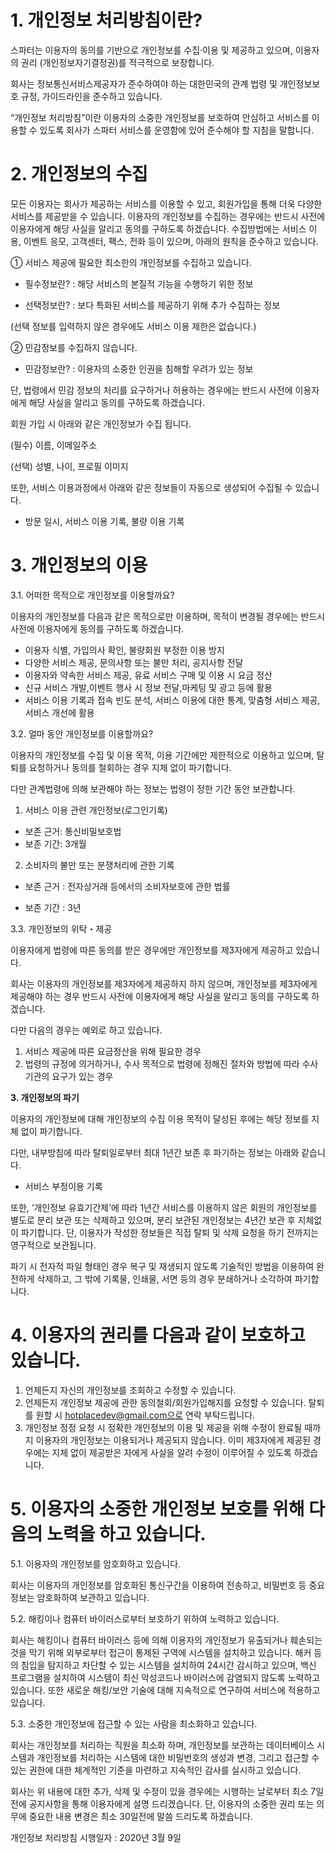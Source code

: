 # **1. 개인정보 처리방침이란?**

스파터는 이용자의 동의를 기반으로 개인정보를 수집·이용 및 제공하고 있으며, 이용자의 권리 (개인정보자기결정권)를 적극적으로 보장합니다.

회사는 정보통신서비스제공자가 준수하여야 하는 대한민국의 관계 법령 및 개인정보보호 규정, 가이드라인을 준수하고 있습니다.

“개인정보 처리방침”이란 이용자의 소중한 개인정보를 보호하여 안심하고 서비스를 이용할 수 있도록 회사가 스파터 서비스를 운영함에 있어 준수해야 할 지침을 말합니다.



# **2. 개인정보의 수집**

모든 이용자는 회사가 제공하는 서비스를 이용할 수 있고, 회원가입을 통해 더욱 다양한 서비스를 제공받을 수 있습니다. 이용자의 개인정보를 수집하는 경우에는 반드시 사전에 이용자에게 해당 사실을 알리고 동의를 구하도록 하겠습니다. 수집방법에는 서비스 이용, 이벤트 응모, 고객센터, 팩스, 전화 등이 있으며, 아래의 원칙을 준수하고 있습니다.



① 서비스 제공에 필요한 최소한의 개인정보를 수집하고 있습니다.

- 필수정보란? : 해당 서비스의 본질적 기능을 수행하기 위한 정보

- 선택정보란? : 보다 특화된 서비스를 제공하기 위해 추가 수집하는 정보

(선택 정보를 입력하지 않은 경우에도 서비스 이용 제한은 없습니다.)



② 민감정보를 수집하지 않습니다.

- 민감정보란? : 이용자의 소중한 인권을 침해할 우려가 있는 정보

단, 법령에서 민감 정보의 처리를 요구하거나 허용하는 경우에는 반드시 사전에 이용자에게 해당 사실을 알리고 동의를 구하도록 하겠습니다.



회원 가입 시 아래와 같은 개인정보가 수집 됩니다.

(필수) 이름, 이메일주소

(선택) 성별, 나이, 프로필 이미지



또한, 서비스 이용과정에서 아래와 같은 정보들이 자동으로 생성되어 수집될 수 있습니다.

- 방문 일시, 서비스 이용 기록, 불량 이용 기록



# **3. 개인정보의 이용**

3.1. 어떠한 목적으로 개인정보를 이용할까요?

이용자의 개인정보를 다음과 같은 목적으로만 이용하며, 목적이 변경될 경우에는 반드시 사전에 이용자에게 동의를 구하도록 하겠습니다.

- 이용자 식별, 가입의사 확인, 불량회원 부정한 이용 방지
- 다양한 서비스 제공, 문의사항 또는 불만 처리, 공지사항 전달
- 이용자와 약속한 서비스 제공, 유료 서비스 구매 및 이용 시 요금 정산
- 신규 서비스 개발,이벤트 행사 시 정보 전달,마케팅 및 광고 등에 활용
- 서비스 이용 기록과 접속 빈도 분석, 서비스 이용에 대한 통계, 맞춤형 서비스 제공, 서비스 개선에 활용


3.2. 얼마 동안 개인정보를 이용할까요?

이용자의 개인정보를 수집 및 이용 목적, 이용 기간에만 제한적으로 이용하고 있으며, 탈퇴를 요청하거나 동의를 철회하는 경우 지체 없이 파기합니다.

다만 관계법령에 의해 보관해야 하는 정보는 법령이 정한 기간 동안 보관합니다.


1. 서비스 이용 관련 개인정보(로그인기록)

- 보존 근거: 통신비밀보호법
- 보존 기간: 3개월



2. 소비자의 불만 또는 분쟁처리에 관한 기록

- 보존 근거 : 전자상거래 등에서의 소비자보호에 관한 법률

- 보존 기간 : 3년



3.3. 개인정보의 위탁・제공

이용자에게 법령에 따른 동의를 받은 경우에만 개인정보를 제3자에게 제공하고 있습니다.

회사는 이용자의 개인정보를 제3자에게 제공하지 하지 않으며, 개인정보를 제3자에게 제공해야 하는 경우 반드시 사전에 이용자에게 해당 사실을 알리고 동의를 구하도록 하겠습니다.



다만 다음의 경우는 예외로 하고 있습니다.

1. 서비스 제공에 따른 요금정산을 위해 필요한 경우
2. 법령의 규정에 의거하거나, 수사 목적으로 법령에 정해진 절차와 방법에 따라 수사기관의 요구가 있는 경우



**3. 개인정보의 파기**

이용자의 개인정보에 대해 개인정보의 수집 이용 목적이 달성된 후에는 해당 정보를 지체 없이 파기합니다.



다만, 내부방침에 따라 탈퇴일로부터 최대 1년간 보존 후 파기하는 정보는 아래와 같습니다.

- 서비스 부정이용 기록



또한, ‘개인정보 유효기간제’에 따라 1년간 서비스를 이용하지 않은 회원의 개인정보를 별도로 분리 보관 또는 삭제하고 있으며, 분리 보관된 개인정보는 4년간 보관 후 지체없이 파기합니다. 단, 이용자가 작성한 정보들은 직접 탈퇴 및 삭제 요청을 하기 전까지는 영구적으로 보관됩니다.



파기 시 전자적 파일 형태인 경우 복구 및 재생되지 않도록 기술적인 방법을 이용하여 완전하게 삭제하고, 그 밖에 기록물, 인쇄물, 서면 등의 경우 분쇄하거나 소각하여 파기합니다.



# **4. 이용자의 권리를 다음과 같이 보호하고 있습니다.**

1. 언제든지 자신의 개인정보를 조회하고 수정할 수 있습니다.
2. 언제든지 개인정보 제공에 관한 동의철회/회원가입해지를 요청할 수 있습니다. 탈퇴를 원할 시 hotplacedev@gmail.com으로 연락 부탁드립니다.
3. 개인정보 정정 요청 시 정확한 개인정보의 이용 및 제공을 위해 수정이 완료될 때까지 이용자의 개인정보는 이용되거나 제공되지 않습니다. 이미 제3자에게 제공된 경우에는 지체 없이 제공받은 자에게 사실을 알려 수정이 이루어질 수 있도록 하겠습니다.



# **5. 이용자의 소중한 개인정보 보호를 위해 다음의 노력을 하고 있습니다.**

5.1. 이용자의 개인정보를 암호화하고 있습니다.

회사는 이용자의 개인정보를 암호화된 통신구간을 이용하여 전송하고, 비밀번호 등 중요정보는 암호화하여 보관하고 있습니다.



5.2. 해킹이나 컴퓨터 바이러스로부터 보호하기 위하여 노력하고 있습니다.

회사는 해킹이나 컴퓨터 바이러스 등에 의해 이용자의 개인정보가 유출되거나 훼손되는 것을 막기 위해 외부로부터 접근이 통제된 구역에 시스템을 설치하고 있습니다. 해커 등의 침입을 탐지하고 차단할 수 있는 시스템을 설치하여 24시간 감시하고 있으며, 백신 프로그램을 설치하여 시스템이 최신 악성코드나 바이러스에 감염되지 않도록 노력하고 있습니다. 또한 새로운 해킹/보안 기술에 대해 지속적으로 연구하여 서비스에 적용하고 있습니다.



5.3. 소중한 개인정보에 접근할 수 있는 사람을 최소화하고 있습니다.

회사는 개인정보를 처리하는 직원을 최소화 하며, 개인정보를 보관하는 데이터베이스 시스템과 개인정보를 처리하는 시스템에 대한 비밀번호의 생성과 변경, 그리고 접근할 수 있는 권한에 대한 체계적인 기준을 마련하고 지속적인 감사를 실시하고 있습니다.



회사는 위 내용에 대한 추가, 삭제 및 수정이 있을 경우에는 시행하는 날로부터 최소 7일전에 공지사항을 통해 이용자에게 설명 드리겠습니다. 단, 이용자의 소중한 권리 또는 의무에 중요한 내용 변경은 최소 30일전에 말씀 드리도록 하겠습니다.


개인정보 처리방침 시행일자 : 2020년 3월 9일
